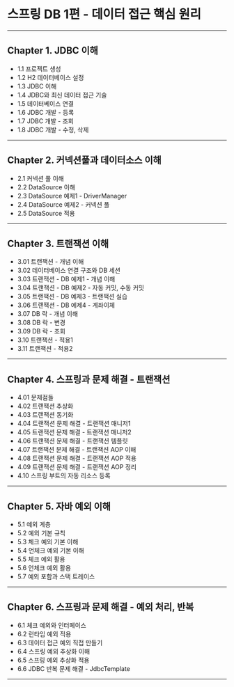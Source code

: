 
# 스프링 DB 1편 - 데이터 접근 핵심 원리

---

## Chapter 1. JDBC 이해
- 1.1 프로젝트 생성
- 1.2 H2 데이터베이스 설정
- 1.3 JDBC 이해
- 1.4 JDBC와 최신 데이터 접근 기술
- 1.5 데이터베이스 연결
- 1.6 JDBC 개발 - 등록
- 1.7 JDBC 개발 - 조회
- 1.8 JDBC 개발 - 수정, 삭제

---

## Chapter 2. 커넥션풀과 데이터소스 이해
- 2.1 커넥션 풀 이해
- 2.2 DataSource 이해
- 2.3 DataSource 예제1 - DriverManager
- 2.4 DataSource 예제2 - 커넥션 풀
- 2.5 DataSource 적용

---

## Chapter 3. 트랜잭션 이해
- 3.01 트랜잭션 - 개념 이해
- 3.02 데이터베이스 연결 구조와 DB 세션
- 3.03 트랜잭션 - DB 예제1 - 개념 이해
- 3.04 트랜잭션 - DB 예제2 - 자동 커밋, 수동 커밋
- 3.05 트랜잭션 - DB 예제3 - 트랜잭션 실습
- 3.06 트랜잭션 - DB 예제4 - 계좌이체
- 3.07 DB 락 - 개념 이해
- 3.08 DB 락 - 변경
- 3.09 DB 락 - 조회
- 3.10 트랜잭션 - 적용1
- 3.11 트랜잭션 - 적용2

---

## Chapter 4. 스프링과 문제 해결 - 트랜잭션
- 4.01 문제점들
- 4.02 트랜잭션 추상화
- 4.03 트랜잭션 동기화
- 4.04 트랜잭션 문제 해결 - 트랜잭션 매니저1
- 4.05 트랜잭션 문제 해결 - 트랜잭션 매니저2
- 4.06 트랜잭션 문제 해결 - 트랜잭션 템플릿
- 4.07 트랜잭션 문제 해결 - 트랜잭션 AOP 이해
- 4.08 트랜잭션 문제 해결 - 트랜잭션 AOP 적용
- 4.09 트랜잭션 문제 해결 - 트랜잭션 AOP 정리
- 4.10 스프링 부트의 자동 리소스 등록

---

## Chapter 5. 자바 예외 이해
- 5.1 예외 계층
- 5.2 예외 기본 규칙
- 5.3 체크 예외 기본 이해
- 5.4 언체크 예외 기본 이해
- 5.5 체크 예외 활용
- 5.6 언체크 예외 활용
- 5.7 예외 포함과 스택 트레이스

---

## Chapter 6. 스프링과 문제 해결 - 예외 처리, 반복
- 6.1 체크 예외와 인터페이스
- 6.2 런타임 예외 적용
- 6.3 데이터 접근 예외 직접 만들기
- 6.4 스프링 예외 추상화 이해
- 6.5 스프링 예외 추상화 적용
- 6.6 JDBC 반복 문제 해결 - JdbcTemplate

---